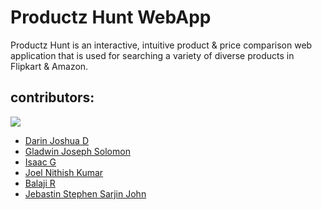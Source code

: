 # Productz Hunt WebApp

Productz Hunt is an interactive, intuitive product & price comparison web application that is used for searching a variety of diverse products in Flipkart & Amazon.

## contributors:

<img src="https://img.shields.io/badge/Contributors-6-lightgreen">

<ul><li><a href="https://github.com/DarinJoshua-dev">Darin Joshua D</a>
<li><a href="">Gladwin Joseph Solomon</a>
<li><a href="">Isaac G</a>
<li><a href="">Joel Nithish Kumar</a>
<li><a href="">Balaji R</a>
<li><a href="">Jebastin Stephen Sarjin John</a>
</ul>


